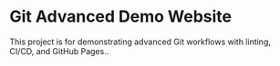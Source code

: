 # Git Advanced Demo Website

This project is for demonstrating advanced Git workflows with linting, CI/CD, and GitHub Pages..
